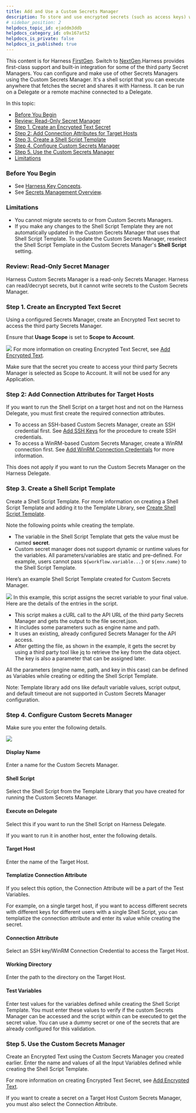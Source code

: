 ```yaml
---
title: Add and Use a Custom Secrets Manager
description: To store and use encrypted secrets (such as access keys) with third party secrets managers, you can add Custom Secrets Managers.
# sidebar_position: 2
helpdocs_topic_id: ejaddm3ddb
helpdocs_category_id: o9x167at52
helpdocs_is_private: false
helpdocs_is_published: true
---
```


This content is for Harness [FirstGen](../../../../get-started/harness-first-gen-vs-harness-next-gen.md). Switch to [NextGen](/docs/platform/secrets/secrets-management/custom-secret-manager).Harness provides first-class support and built-in integration for some of the third party Secret Managers. You can configure and make use of other Secrets Managers using the Custom Secrets Manager. It's a shell script that you can execute anywhere that fetches the secret and shares it with Harness. It can be run on a Delegate or a remote machine connected to a Delegate.

In this topic:

* [Before You Begin](#before_you_begin)
* [Review: Read-Only Secret Manager](#review_read_only_secret_manager)
* [Step 1. Create an Encrypted Text Secret](#step_1_create_an_encrypted_text_secret)
* [Step 2: Add Connection Attributes for Target Hosts](#step_2_add_connection_attributes_for_target_hosts)
* [Step 3. Create a Shell Script Template](#step_3_create_a_shell_script_template)
* [Step 4. Configure Custom Secrets Manager](#step_4_configure_custom_secrets_manager)
* [Step 5. Use the Custom Secrets Manager](#step_5_use_the_custom_secrets_manager)
* [Limitations](#limitations)

### Before You Begin

* See [Harness Key Concepts](../../../starthere-firstgen/harness-key-concepts.md).
* See [Secrets Management Overview](secret-management.md).

### Limitations

* You cannot migrate secrets to or from Custom Secrets Managers.
* If you make any changes to the Shell Script Template they are not automatically updated in the Custom Secrets Manager that uses that Shell Script Template. To update the Custom Secrets Manager, reselect the Shell Script Template in the Custom Secrets Manager's **Shell Script** setting.

### Review: Read-Only Secret Manager

Harness Custom Secrets Manager is a read-only Secrets Manager. Harness can read/decrypt secrets, but it cannot write secrets to the Custom Secrets Manager.

### Step 1. Create an Encrypted Text Secret

Using a configured Secrets Manager, create an Encrypted Text secret to access the third party Secrets Manager.

Ensure that **Usage Scope** is set to **Scope to Account**.

![](./static/add-and-use-a-custom-secrets-manager-20.png)
For more information on creating Encrypted Text Secret, see [Add Encrypted Text](use-encrypted-text-secrets.md#step-1-add-encrypted-text).

Make sure that the secret you create to access your third party Secrets Manager is selected as Scope to Account. It will not be used for any Application.

### Step 2: Add Connection Attributes for Target Hosts

If you want to run the Shell Script on a target host and not on the Harness Delegate, you must first create the required connection attributes.

* To access an SSH-based Custom Secrets Manager, create an SSH credential first. See [Add SSH Keys](add-ssh-keys.md) for the procedure to create SSH credentials.
* To access a WinRM-based Custom Secrets Manager, create a WinRM connection first. See [Add WinRM Connection Credentials](add-win-rm-connection-credentials.md) for more information.

This does not apply if you want to run the Custom Secrets Manager on the Harness Delegate.

### Step 3. Create a Shell Script Template

Create a Shell Script Template. For more information on creating a Shell Script Template and adding it to the Template Library, see [Create Shell Script Template](../../../continuous-delivery/concepts-cd/deployment-types/use-templates.md#create-shell-script-template).

Note the following points while creating the template.

* The variable in the Shell Script Template that gets the value must be named **secret**.
* Custom secret manager does not support dynamic or runtime values for the variables. All parameters/variables are static and pre-defined. For example, users cannot pass `${workflow.variable...}` or `${env.name}` to the Shell Script Template.

Here’s an example Shell Script Template created for Custom Secrets Manager.

![](./static/add-and-use-a-custom-secrets-manager-21.png)
In this example, this script assigns the secret variable to your final value. Here are the details of the entries in the script.

* This script makes a cURL call to the API URL of the third party Secrets Manager and gets the output to the file secret.json.
* It includes some parameters such as engine name and path.
* It uses an existing, already configured Secrets Manager for the API access.
* After getting the file, as shown in the example, it gets the secret by using a third party tool like jq to retrieve the key from the data object. The key is also a parameter that can be assigned later.

All the parameters (engine name, path, and key in this case) can be defined as Variables while creating or editing the Shell Script Template.

Note: Template library add ons like default variable values, script output, and default timeout are not supported in Custom Secrets Manager configuration.

### Step 4. Configure Custom Secrets Manager

Make sure you enter the following details.

![](./static/add-and-use-a-custom-secrets-manager-22.png)


#### Display Name

Enter a name for the Custom Secrets Manager.

#### Shell Script

Select the Shell Script from the Template Library that you have created for running the Custom Secrets Manager.

#### Execute on Delegate

Select this if you want to run the Shell Script on Harness Delegate. 

If you want to run it in another host, enter the following details.

#### Target Host

Enter the name of the Target Host.

#### Templatize Connection Attribute

If you select this option, the Connection Attribute will be a part of the Test Variables. 

For example, on a single target host, if you want to access different secrets with different keys for different users with a single Shell Script, you can templatize the connection attribute and enter its value while creating the secret.

#### Connection Attribute

Select an SSH key/WinRM Connection Credential to access the Target Host.

#### Working Directory

Enter the path to the directory on the Target Host.

#### Test Variables

Enter test values for the variables defined while creating the Shell Script Template. You must enter these values to verify if the custom Secrets Manager can be accessed and the script within can be executed to get the secret value. You can use a dummy secret or one of the secrets that are already configured for this validation.

### Step 5. Use the Custom Secrets Manager

Create an Encrypted Text using the Custom Secrets Manager you created earlier. Enter the name and values of all the Input Variables defined while creating the Shell Script Template. 

For more information on creating Encrypted Text Secret, see [Add Encrypted Text](use-encrypted-text-secrets.md#step-1-add-encrypted-text).

If you want to create a secret on a Target Host Custom Secrets Manager, you must also select the Connection Attribute.

